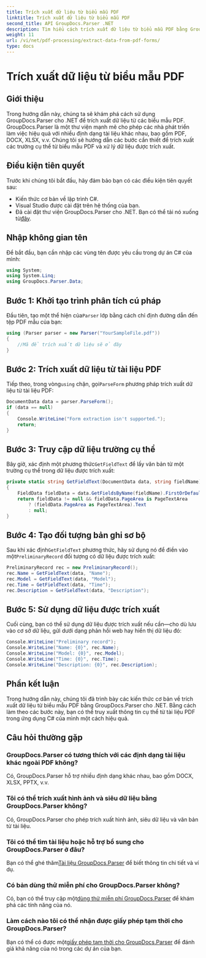 ```yaml
---
title: Trích xuất dữ liệu từ biểu mẫu PDF
linktitle: Trích xuất dữ liệu từ biểu mẫu PDF
second_title: API GroupDocs.Parser .NET
description: Tìm hiểu cách trích xuất dữ liệu từ biểu mẫu PDF bằng GroupDocs.Parser cho .NET. Hướng dẫn từng bước với các ví dụ về mã và Câu hỏi thường gặp.
weight: 11
url: /vi/net/pdf-processing/extract-data-from-pdf-forms/
type: docs
---
```

# Trích xuất dữ liệu từ biểu mẫu PDF

## Giới thiệu
Trong hướng dẫn này, chúng ta sẽ khám phá cách sử dụng GroupDocs.Parser cho .NET để trích xuất dữ liệu từ các biểu mẫu PDF. GroupDocs.Parser là một thư viện mạnh mẽ cho phép các nhà phát triển làm việc hiệu quả với nhiều định dạng tài liệu khác nhau, bao gồm PDF, DOCX, XLSX, v.v. Chúng tôi sẽ hướng dẫn các bước cần thiết để trích xuất các trường cụ thể từ biểu mẫu PDF và xử lý dữ liệu được trích xuất.
## Điều kiện tiên quyết
Trước khi chúng tôi bắt đầu, hãy đảm bảo bạn có các điều kiện tiên quyết sau:
- Kiến thức cơ bản về lập trình C#.
- Visual Studio được cài đặt trên hệ thống của bạn.
- Đã cài đặt thư viện GroupDocs.Parser cho .NET. Bạn có thể tải nó xuống từ[đây](https://releases.groupdocs.com/parser/net/).

## Nhập không gian tên
Để bắt đầu, bạn cần nhập các vùng tên được yêu cầu trong dự án C# của mình:
```csharp
using System;
using System.Linq;
using GroupDocs.Parser.Data;
```
## Bước 1: Khởi tạo trình phân tích cú pháp
 Đầu tiên, tạo một thể hiện của`Parser` lớp bằng cách chỉ định đường dẫn đến tệp PDF mẫu của bạn:
```csharp
using (Parser parser = new Parser("YourSampleFile.pdf"))
{
    //Mã để trích xuất dữ liệu sẽ ở đây
}
```
## Bước 2: Trích xuất dữ liệu từ tài liệu PDF
 Tiếp theo, trong vòng`using` chặn, gọi`ParseForm` phương pháp trích xuất dữ liệu từ tài liệu PDF:
```csharp
DocumentData data = parser.ParseForm();
if (data == null)
{
    Console.WriteLine("Form extraction isn't supported.");
    return;
}
```
## Bước 3: Truy cập dữ liệu trường cụ thể
 Bây giờ, xác định một phương thức`GetFieldText` để lấy văn bản từ một trường cụ thể trong dữ liệu được trích xuất:
```csharp
private static string GetFieldText(DocumentData data, string fieldName)
{
    FieldData fieldData = data.GetFieldsByName(fieldName).FirstOrDefault();
    return fieldData != null && fieldData.PageArea is PageTextArea
        ? (fieldData.PageArea as PageTextArea).Text
        : null;
}
```
## Bước 4: Tạo đối tượng bản ghi sơ bộ
 Sau khi xác định`GetFieldText` phương thức, hãy sử dụng nó để điền vào một`PreliminaryRecord` đối tượng có dữ liệu được trích xuất:
```csharp
PreliminaryRecord rec = new PreliminaryRecord();
rec.Name = GetFieldText(data, "Name");
rec.Model = GetFieldText(data, "Model");
rec.Time = GetFieldText(data, "Time");
rec.Description = GetFieldText(data, "Description");
```
## Bước 5: Sử dụng dữ liệu được trích xuất
Cuối cùng, bạn có thể sử dụng dữ liệu được trích xuất nếu cần—cho dù lưu vào cơ sở dữ liệu, gửi dưới dạng phản hồi web hay hiển thị dữ liệu đó:
```csharp
Console.WriteLine("Preliminary record");
Console.WriteLine("Name: {0}", rec.Name);
Console.WriteLine("Model: {0}", rec.Model);
Console.WriteLine("Time: {0}", rec.Time);
Console.WriteLine("Description: {0}", rec.Description);
```

## Phần kết luận
Trong hướng dẫn này, chúng tôi đã trình bày các kiến thức cơ bản về trích xuất dữ liệu từ biểu mẫu PDF bằng GroupDocs.Parser cho .NET. Bằng cách làm theo các bước này, bạn có thể truy xuất thông tin cụ thể từ tài liệu PDF trong ứng dụng C# của mình một cách hiệu quả.

## Câu hỏi thường gặp
### GroupDocs.Parser có tương thích với các định dạng tài liệu khác ngoài PDF không?
Có, GroupDocs.Parser hỗ trợ nhiều định dạng khác nhau, bao gồm DOCX, XLSX, PPTX, v.v.
### Tôi có thể trích xuất hình ảnh và siêu dữ liệu bằng GroupDocs.Parser không?
Có, GroupDocs.Parser cho phép trích xuất hình ảnh, siêu dữ liệu và văn bản từ tài liệu.
### Tôi có thể tìm tài liệu hoặc hỗ trợ bổ sung cho GroupDocs.Parser ở đâu?
 Bạn có thể ghé thăm[Tài liệu GroupDocs.Parser](https://tutorials.groupdocs.com/parser/net/) để biết thông tin chi tiết và ví dụ.
### Có bản dùng thử miễn phí cho GroupDocs.Parser không?
 Có, bạn có thể truy cập một[dùng thử miễn phí GroupDocs.Parser](https://releases.groupdocs.com/) để khám phá các tính năng của nó.
### Làm cách nào tôi có thể nhận được giấy phép tạm thời cho GroupDocs.Parser?
 Bạn có thể có được một[giấy phép tạm thời cho GroupDocs.Parser](https://purchase.groupdocs.com/temporary-license/) để đánh giá khả năng của nó trong các dự án của bạn.